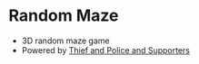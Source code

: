 # Random Maze

* 3D random maze game
* Powered by [Thief and Police and Supporters](https://github.com/salt26/tapas)
